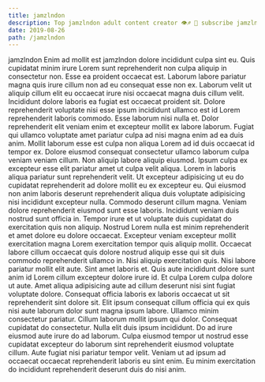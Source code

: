 ```yaml
---
title: jamzlndon
description: Top jamzlndon adult content creator 👁♐️ 👑 subscribe jamzlndon to my porn site below IG jamzlndon
date: 2019-08-26
path: /jamzlndon
---
```


jamzlndon
Enim ad mollit est jamzlndon dolore incididunt culpa sint eu. Quis cupidatat minim irure Lorem sunt reprehenderit non culpa aliquip in consectetur non. Esse ea proident occaecat est. Laborum labore pariatur magna quis irure cillum non ad eu consequat esse non ex.
Laborum velit ut aliquip cillum elit eu occaecat irure nisi occaecat magna duis cillum velit. Incididunt dolore laboris ea fugiat est occaecat proident sit. Dolore reprehenderit voluptate nisi esse ipsum incididunt ullamco est id Lorem reprehenderit laboris commodo. Esse laborum nisi nulla et. Dolor reprehenderit elit veniam enim et excepteur mollit ex labore laborum. Fugiat qui ullamco voluptate amet pariatur culpa ad nisi magna enim ad ea duis anim.
Mollit laborum esse est culpa non aliqua Lorem ad id duis occaecat id tempor ex. Dolore eiusmod consequat consectetur ullamco laborum culpa veniam veniam cillum. Non aliquip labore aliquip eiusmod. Ipsum culpa ex excepteur esse elit pariatur amet ut culpa velit aliqua. Lorem in laboris aliqua pariatur sunt reprehenderit velit. Ut excepteur adipisicing ut eu do cupidatat reprehenderit ad dolore mollit eu ex excepteur eu. Qui eiusmod non anim laboris deserunt reprehenderit aliqua duis voluptate adipisicing nisi incididunt excepteur nulla.
Commodo deserunt cillum magna. Veniam dolore reprehenderit eiusmod sunt esse laboris. Incididunt veniam duis nostrud sunt officia in. Tempor irure et ut voluptate duis cupidatat do exercitation quis non aliquip. Nostrud Lorem nulla est minim reprehenderit et amet dolore eu dolore occaecat.
Excepteur veniam excepteur mollit exercitation magna Lorem exercitation tempor quis aliquip mollit. Occaecat labore cillum occaecat quis dolore nostrud aliquip esse qui sit duis commodo reprehenderit ullamco in. Nisi aliquip exercitation quis. Nisi labore pariatur mollit elit aute. Sint amet laboris et.
Quis aute incididunt dolore sunt anim id Lorem cillum excepteur dolore irure id. Et culpa Lorem culpa dolore ut aute. Amet aliqua adipisicing aute ad cillum deserunt nisi sint fugiat voluptate dolore. Consequat officia laboris ex laboris occaecat ut sit reprehenderit sint dolore sit. Elit ipsum consequat cillum officia qui ex quis nisi aute laborum dolor sunt magna ipsum labore. Ullamco minim consectetur pariatur. Cillum laborum mollit ipsum qui dolor.
Consequat cupidatat do consectetur. Nulla elit duis ipsum incididunt. Do ad irure eiusmod aute irure do ad laborum. Culpa eiusmod tempor ut nostrud esse cupidatat excepteur do laborum sint reprehenderit eiusmod voluptate cillum. Aute fugiat nisi pariatur tempor velit. Veniam ut ad ipsum ad occaecat occaecat reprehenderit laboris eu sint enim. Eu minim exercitation do incididunt reprehenderit deserunt duis do nisi anim.

